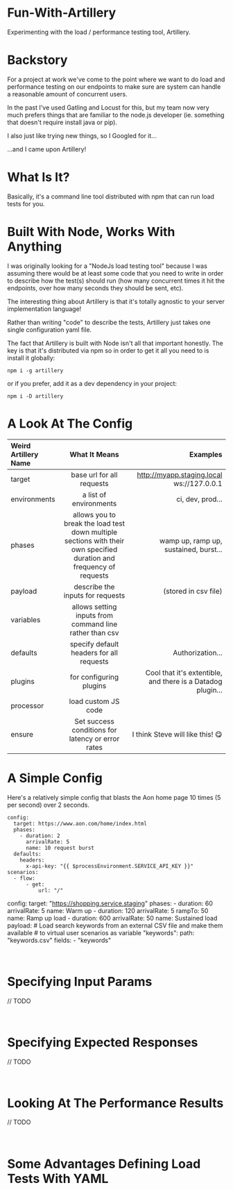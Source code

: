 # Fun-With-Artillery
Experimenting with the load / performance testing tool, Artillery.

# Backstory
For a project at work we've come to the point where we want to do load and performance testing on our endpoints to make sure are system can handle a reasonable amount of concurrent users.

In the past I've used Gatling and Locust for this, but my team now very much prefers things that are familiar to the node.js developer (ie. something that doesn't require install java or pip). 

I also just like trying new things, so I Googled for it...

...and I came upon Artillery!


# What Is It?
Basically, it's a command line tool distributed with npm that can run load tests for you.


# Built With Node, Works With Anything
I was originally looking for a "NodeJs load testing tool" because I was assuming there would be at least some code that you need to write in order to describe how the test(s) should run (how many concurrent times it hit the endpoints, over how many seconds they should be sent, etc).

The interesting thing about Artillery is that it's totally agnostic to your server implementation language!

Rather than writing "code" to describe the tests, Artillery just takes one single configuration yaml file.

The fact that Artillery is built with Node isn't all that important honestly. The key is that it's distributed via npm so in order to get it all you need to is install it globally:

```
npm i -g artillery
```

or if you prefer, add it as a dev dependency in your project:
```
npm i -D artillery
```

# A Look At The Config

| Weird Artillery Name      | What It Means   | Examples     |
| :---        |    :----:   |          ---: |
| target      | base url for all requests   | http://myapp.staging.local ws://127.0.0.1   |
| environments   | a list of environments      |  ci, dev, prod...   |
| phases   | allows you to break the load test down multiple sections with their own specified duration and frequency of requests | wamp up, ramp up, sustained, burst...      |
| payload   | describe the inputs for requests        | (stored in csv file)     |
| variables   | allows setting inputs from command line rather than csv         |         |
| defaults   | specify default headers for all requests        | Authorization...      |
| plugins   | for configuring plugins        | Cool that it's extentible, and there is a Datadog plugin...     |
| processor   | load custom JS code        |         |
| ensure   | Set success conditions for latency or error rates     | I think Steve will like this! 😋     |




# A Simple Config

Here's a relatively simple config that blasts the Aon home page 10 times (5 per second) over 2 seconds.

```
config:
  target: https://www.aon.com/home/index.html
  phases:
    - duration: 2
      arrivalRate: 5
      name: 10 request burst
  defaults:
    headers:
      x-api-key: "{{ $processEnvironment.SERVICE_API_KEY }}"
scenarios:
  - flow:
      - get:
          url: "/"
```

config:
  target: "https://shopping.service.staging"
  phases:
    - duration: 60
      arrivalRate: 5
      name: Warm up
    - duration: 120
      arrivalRate: 5
      rampTo: 50
      name: Ramp up load
    - duration: 600
      arrivalRate: 50
      name: Sustained load
  payload:
    # Load search keywords from an external CSV file and make them available
    # to virtual user scenarios as variable "keywords":
    path: "keywords.csv"
    fields:
      - "keywords"

<br/>

# Specifying Input Params

// TODO

<br/>

# Specifying Expected Responses

// TODO

<br/>


# Looking At The Performance Results

// TODO

<br/>


# Some Advantages Defining Load Tests With YAML
